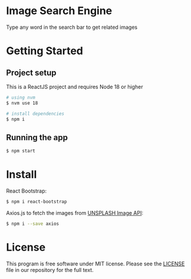 # Image Search Engine

Type any word in the search bar to get related images

# Getting Started

## Project setup

This is a ReactJS project and requires Node 18 or higher

```sh
# using nvm
$ nvm use 18

# install dependencies
$ npm i
```

## Running the app

```sh
$ npm start
```

# Install

React Bootstrap:

```sh
$ npm i react-bootstrap
```

Axios.js to fetch the images from [UNSPLASH Image API](https://unsplash.com/developers):

```sh
$ npm i --save axios
```

# License

This program is free software under MIT license. Please see the [LICENSE](LICENSE) file in our repository for the full text.
